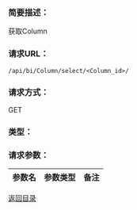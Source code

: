 ### **简要描述：**

获取Column

### **请求URL：**

`/api/bi/Column/select/<Column_id>/`

### **请求方式：**

GET

### **类型：**

### **请求参数：**

|参数名|参数类型|备注|
|:--|:--|:--|

[返回目录](../base.md)